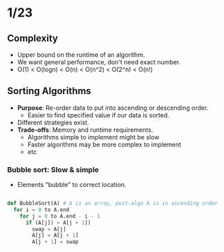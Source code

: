 # 1/23

## Complexity

* Upper bound on the runtime of an algorithm.
* We want general performance, don't need exact number.
* O(1) < O(logn) < O(n) < O(n^2) < O(2^n) < O(n!)

## Sorting Algorithms

* **Purpose**: Re-order data to put into ascending or descending order.
  * Easier to find specified value if our data is sorted.
* Different strategies exist.
* **Trade-offs**: Memory and runtime requirements.
  * Algorithms simple to implement might be slow
  * Faster algorithms may be more complex to implement
  * etc

### Bubble sort: Slow & simple

* Elements "bubble" to correct location.

```python

def BubbleSort(A) # A is an array, post-algo A is in ascending order
  for i = 0 to A.end
    for j = 0 to A.end - i - 1
      if (A[j]) > A[j + 1])
        swap = A[j]
        A[j] = A[j + 1]
        A[j + 1] = swap
